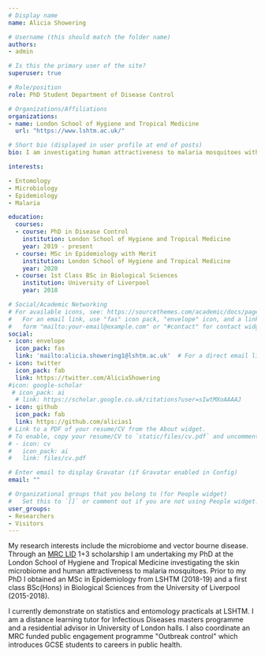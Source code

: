 ```yaml
---
# Display name
name: Alicia Showering 

# Username (this should match the folder name)
authors:
- admin

# Is this the primary user of the site?
superuser: true

# Role/position
role: PhD Student Department of Disease Control

# Organizations/Affiliations
organizations:
- name: London School of Hygiene and Tropical Medicine
  url: "https://www.lshtm.ac.uk/"

# Short bio (displayed in user profile at end of posts)
bio: I am investigating human attractiveness to malaria mosquitoes with [Dr Rachel Allen](https://www.sgul.ac.uk/profiles/rachel-allen) and [Professor James Logan](https://www.lshtm.ac.uk/aboutus/people/logan.james). I also coordinate “Outbreak Control”, a public engagement workshop that introduces GCSE students to careers in public health. 

interests:

- Entomology
- Microbiology
- Epidemiology
- Malaria

education:
  courses:
  - course: PhD in Disease Control
    institution: London School of Hygiene and Tropical Medicine
    year: 2019 - present
  - course: MSc in Epidemiology with Merit
    institution: London School of Hygiene and Tropical Medicine
    year: 2020
  - course: 1st Class BSc in Biological Sciences
    institution: University of Liverpool
    year: 2018

# Social/Academic Networking
# For available icons, see: https://sourcethemes.com/academic/docs/page-builder/#icons
#   For an email link, use "fas" icon pack, "envelope" icon, and a link in the
#   form "mailto:your-email@example.com" or "#contact" for contact widget.
social:
- icon: envelope
  icon_pack: fas
  link: 'mailto:alicia.showering1@lshtm.ac.uk'  # For a direct email link, use "mailto:test@example.org".
- icon: twitter
  icon_pack: fab
  link: https://twitter.com/AliciaShowering
#icon: google-scholar
 # icon_pack: ai
  # link: https://scholar.google.co.uk/citations?user=sIwtMXoAAAAJ
- icon: github
  icon_pack: fab
  link: https://github.com/alicias1
# Link to a PDF of your resume/CV from the About widget.
# To enable, copy your resume/CV to `static/files/cv.pdf` and uncomment the lines below.
# - icon: cv
#   icon_pack: ai
#   link: files/cv.pdf 

# Enter email to display Gravatar (if Gravatar enabled in Config)
email: ""

# Organizational groups that you belong to (for People widget)
#   Set this to `[]` or comment out if you are not using People widget.
user_groups:
- Researchers
- Visitors
---
```

My research interests include the microbiome and vector bourne disease. Through an [MRC LID](https://mrc-lid.lshtm.ac.uk) 1+3 scholarship I am undertaking my PhD at the London School of Hygiene and Tropical Medicine investigating the skin microbiome and human attractiveness to malaria mosquitoes. Prior to my PhD I obtained an MSc in Epidemiology from LSHTM (2018-19) and a first class BSc(Hons) in Biological Sciences from the University of Liverpool (2015-2018).

I currently demonstrate on statistics and entomology practicals at LSHTM. I am a distance learning tutor for Infectious Diseases masters programme and a residential advisor in University of London halls. I also coordinate an MRC funded public engagement programme "Outbreak control" which introduces GCSE students to careers in public health. 
